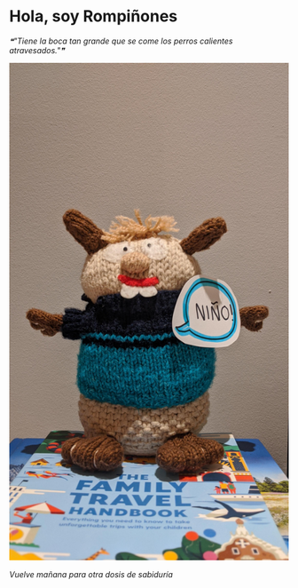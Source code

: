 # Hola, soy Rompiñones

<!--STARTS_HERE_QUOTE_README-->
<i>❝"Tiene la boca tan grande que se come los perros calientes atravesados."❞</i>
<!--ENDS_HERE_QUOTE_README-->

<!--START_SECTION:update_image-->
![alt text](https://raw.githubusercontent.com/focaalvarez/rompinones/main/.github/images/IMG_20220508_220456.jpg?raw=true)
<!--END_SECTION:update_image-->

*Vuelve mañana para otra dosis de sabiduría*

